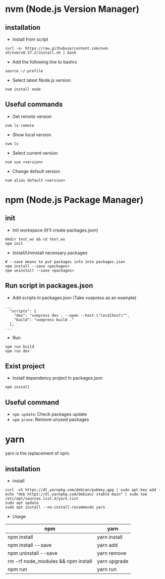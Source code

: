 # nvm (Node.js Version Manager)

## installation
* Install from script
```
curl -o- https://raw.githubusercontent.com/nvm-sh/nvm/v0.37.2/install.sh | bash
```
* Add the following line to bashrc
```
source ~/.profile
```
* Select latest Node.js version
```
nvm install node
```

## Useful commands
* Get remote version
```
nvm ls-remote
```
* Show local version
```
nvm ls
```
* Select current version
```
nvm use <version>
```
* Change default version
```
nvm alias default <version>
```

# npm (Node.js Package Manager)
## init
* Init workspace (It'll create packages.json)
```
mkdir test_ws && cd test_ws
npm init
```
* Install/Uninstall necessary packages
```
# --save means to put packages info into packages.json
npm install --save <packages>
npm uninstall --save <packages>
```

## Run script in packages.json
* Add scripts in packages.json (Take vuepress as an example)
```
...
  "scripts": {
    "dev": "vuepress dev . --open --host \"localhost\"",
    "build": "vuepress build ."
  },
...
```
* Run
```
npm run build
npm run dev
```

## Exist project
* Install dependency project in packages.json
```
npm install
```

## Useful command
* `npm update`: Check packages update
* `npm prune`: Remove unused packages

# yarn
yarn is the replacement of npm.

## installation
* install
```
curl -sS https://dl.yarnpkg.com/debian/pubkey.gpg | sudo apt-key add -
echo "deb https://dl.yarnpkg.com/debian/ stable main" | sudo tee /etc/apt/sources.list.d/yarn.list
sudo apt update
sudo apt install --no-install-recommends yarn
```

* Usage

| npm | yarn |
| - | - |
| npm install | yarn install |
| npm install --save <pkg> | yarn add <pkg> |
| npm uninstall --save <pkg> | yarn remove <pkg> |
| rm -rf node_modules && npm install | yarn upgrade | 
| npm run <target> | yarn run <target> |
